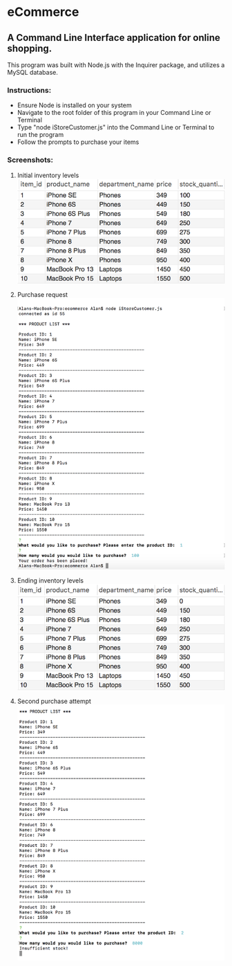 # eCommerce

## A Command Line Interface application for online shopping.

This program was built with Node.js with the Inquirer package, and utilizes a MySQL database.

### Instructions:

* Ensure Node is installed on your system
* Navigate to the root folder of this program in your Command Line or Terminal
* Type "node iStoreCustomer.js" into the Command Line or Terminal to run the program
* Follow the prompts to purchase your items

### Screenshots:
1. Initial inventory levels
![](screenshots/1-beginningTable.png?raw=true)

1. Purchase request
![](screenshots/2-purchaseRequest.png?raw=true)

1. Ending inventory levels
![](screenshots/3-endingTable.png?raw=true)

1. Second purchase attempt
![](screenshots/4-purchaseAttempt.png?raw=true)
